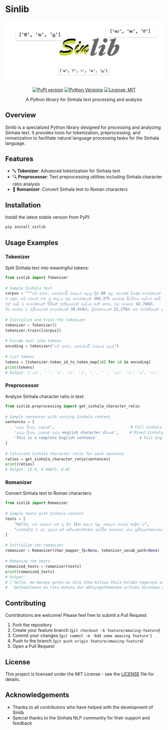 
# Sinlib

<div align="center">

![Sinlib Logo](sinlib.png)

[![PyPI version](https://badge.fury.io/py/sinlib.svg)](https://badge.fury.io/py/sinlib)
[![Python Versions](https://img.shields.io/pypi/pyversions/sinlib.svg)](https://pypi.org/project/sinlib/)
[![License: MIT](https://img.shields.io/badge/License-MIT-yellow.svg)](https://opensource.org/licenses/MIT)

A Python library for Sinhala text processing and analysis
</div>

## Overview

Sinlib is a specialized Python library designed for processing and analyzing Sinhala text. It provides tools for tokenization, preprocessing, and romanization to facilitate natural language processing tasks for the Sinhala language.

## Features

- 🔤 **Tokenizer**: Advanced tokenization for Sinhala text
- 🔍 **Preprocessor**: Text preprocessing utilities including Sinhala character ratio analysis
- 🔄 **Romanizer**: Convert Sinhala text to Roman characters

## Installation

Install the latest stable version from PyPI:

```bash
pip install sinlib
```

## Usage Examples

### Tokenizer

Split Sinhala text into meaningful tokens:

```python
from sinlib import Tokenizer

# Sample Sinhala text
corpus = """මේ අතර, පෙබරවාරි මාසයේ පළමු දින 08 තුළ පමණක් විදෙස් සංචාරකයන් 60,122 දෙනෙකු මෙරටට පැමිණ තිබේ.
ඒ අනුව මේ වසරේ ගත වූ කාලය තුළ සංචාරකයන් 268‍,375 දෙනෙකු දිවයිනට පැමිණ ඇති බව සංචාරක සංවර්ධන අධිකාරිය සඳහන් කරයි.
ඉන් වැඩි ම සංචාරකයන් පිරිසක් ඉන්දියාවෙන් පැමිණ ඇති අතර, එම සංඛ්‍යාව 42,768කි.
ඊට අමතර ව රුසියාවෙන් සංචාරකයන් 39,914ක්, බ්‍රිතාන්‍යයෙන් 22,278ක් සහ ජර්මනියෙන් සංචාරකයන් 18,016 දෙනෙකු පැමිණ ඇති බව වාර්තා වේ."""

# Initialize and train the tokenizer
tokenizer = Tokenizer()
tokenizer.train([corpus])

# Encode text into tokens
encoding = tokenizer("මේ අතර, පෙබරවාරි මාසයේ පළමු")

# List tokens
tokens = [tokenizer.token_id_to_token_map[id] for id in encoding]
print(tokens)
# Output: ['මේ', ' ', 'අ', 'ත', 'ර', ',', ' ', 'පෙ', 'බ', 'ර', 'වා', 'රි', ' ', 'මා', 'ස', 'යේ', ' ', 'ප', 'ළ', 'මු']
```

### Preprocessor

Analyze Sinhala character ratio in text:

```python
from sinlib.preprocessing import get_sinhala_character_ratio

# Sample sentences with varying Sinhala content
sentences = [
    'මෙය සිංහල වාක්‍යක්',                                  # Full Sinhala
    'මෙය සිංහල වාක්‍යක් සමග english character කීපයක්',     # Mixed Sinhala and English
    'This is a complete English sentence'                   # Full English
]

# Calculate Sinhala character ratio for each sentence
ratios = get_sinhala_character_ratio(sentences)
print(ratios)
# Output: [0.9, 0.46875, 0.0]
```

### Romanizer

Convert Sinhala text to Roman characters:

```python
from sinlib import Romanizer

# Sample texts with Sinhala content
texts = [
    "hello, මේ මාසයේ ගත වූ දින 15ක කාලය තුළ කොළඹ නගරය ආශ්‍රිත ව",
    "මෑතකාලීන ව රට මුහුණ දුන් අභියෝගාත්මකම ආර්ථික කාරණාව ණය ප්‍රතිව්‍යුගතකරණය බව"
]

# Initialize the romanizer
romanizer = Romanizer(char_mapper_fp=None, tokenizer_vocab_path=None)

# Romanize the texts
romanized_texts = romanizer(texts)
print(romanized_texts)
# Output:
# ['hello, me masaye gatha wu dina 15ka kalaya thula kolaba nagaraya ashritha wa',
#  'methakaleena wa rata muhuna dun abhiyogathmakama arthika karanawa naya prathiwyugathakaranaya bawa']
```

## Contributing

Contributions are welcome! Please feel free to submit a Pull Request.

1. Fork the repository
2. Create your feature branch (`git checkout -b feature/amazing-feature`)
3. Commit your changes (`git commit -m 'Add some amazing feature'`)
4. Push to the branch (`git push origin feature/amazing-feature`)
5. Open a Pull Request

## License

This project is licensed under the MIT License - see the [LICENSE](LICENSE) file for details.

## Acknowledgements

- Thanks to all contributors who have helped with the development of Sinlib
- Special thanks to the Sinhala NLP community for their support and feedback

